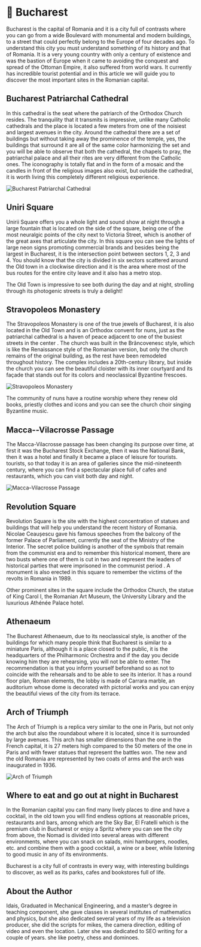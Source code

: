 # 🏴󠁲󠁯󠁢󠁿 Bucharest

Bucharest is the capital of Romania and it is a city full of contrasts
where you can go from a wide Boulevard with monumental and modern
buildings, to a street that could perfectly belong to the Europe of four
decades ago. To understand this city you must understand something of
its history and that of Romania. It is a very young country with only a
century of existence and was the bastion of Europe when it came to
avoiding the conquest and spread of the Ottoman Empire, it also suffered
from world wars. It currently has incredible tourist potential and in
this article we will guide you to discover the most important sites in
the Romanian capital.

## Bucharest Patriarchal Cathedral

In this cathedral is the seat where the patriarch of the Orthodox Church
resides. The tranquility that it transmits is impressive, unlike many
Catholic cathedrals and the place is located a few meters from one of
the noisiest and largest avenues in the city. Around the cathedral there
are a set of buildings but without taking away the prominence of the
temple, yes, the buildings that surround it are all of the same color
harmonizing the set and you will be able to observe that both the
cathedral, the chapels to pray, the patriarchal palace and all their
rites are very different from the Catholic ones. The iconography is
totally flat and in the form of a mosaic and the candles in front of the
religious images also exist, but outside the cathedral, it is worth
living this completely different religious experience.

![Bucharest Patriarchal Cathedral](_static/images/bucharest/image1.jpg)

## Uniri Square

Unirii Square offers you a whole light and sound show at night through a
large fountain that is located on the side of the square, being one of
the most neuralgic points of the city next to Victoria Street, which is
another of the great axes that articulate the city. In this square you
can see the lights of large neon signs promoting commercial brands and
besides being the largest in Bucharest, it is the intersection point
between sectors 1, 2, 3 and 4. You should know that the city is divided
in six sectors scattered around the Old town in a clockwise direction
and it is the area where most of the bus routes for the entire city
leave and it also has a metro stop.

The Old Town is impressive to see both during the day and at night,
strolling through its photogenic streets is truly a delight!

## Stravopoleos Monastery

The Stravopoleos Monastery is one of the true jewels of Bucharest, it is
also located in the Old Town and is an Orthodox convent for nuns, just
as the patriarchal cathedral is a haven of peace adjacent to one of the
busiest streets in the center . The church was built in the Brâncovenesc
style, which is like the Renaissance style of the Romanian version, but
only the church remains of the original building, as the rest have been
remodeled throughout history. The complex includes a 20th-century
library, but inside the church you can see the beautiful cloister with
its inner courtyard and its façade that stands out for its colors and
neoclassical Byzantine frescoes.

![Stravopoleos Monastery](_static/images/bucharest/image2.jpg)

The community of nuns have a routine worship where they renew old books,
priestly clothes and icons and you can see the church choir singing
Byzantine music.

## Macca--Vilacrosse Passage

The Macca-Vilacrosse passage has been changing its purpose over time, at
first it was the Bucharest Stock Exchange, then it was the National
Bank, then it was a hotel and finally it became a place of leisure for
tourists. tourists, so that today it is an area of ​​galleries since the
mid-nineteenth century, where you can find a spectacular place full of
cafes and restaurants, which you can visit both day and night.

![Macca–Vilacrosse Passage](_static/images/bucharest/image3.jpg)

## Revolution Square

Revolution Square is the site with the highest concentration of statues
and buildings that will help you understand the recent history of
Romania. Nicolae Ceaușescu gave his famous speeches from the balcony of
the former Palace of Parliament, currently the seat of the Ministry of
the Interior. The secret police building is another of the symbols that
remain from the communist era and to remember this historical moment,
there are two busts where one of them is cut in two and represent the
leaders of historical parties that were imprisoned in the communist
period . A monument is also erected in this square to remember the
victims of the revolts in Romania in 1989.

Other prominent sites in the square include the Orthodox Church, the
statue of King Carol I, the Romanian Art Museum, the University Library
and the luxurious Athénée Palace hotel.

## Athenaeum

The Bucharest Athenaeum, due to its neoclassical style, is another of
the buildings for which many people think that Bucharest is similar to a
miniature Paris, although it is a place closed to the public, it is the
headquarters of the Philharmonic Orchestra and if the day you decide
knowing him they are rehearsing, you will not be able to enter. The
recommendation is that you inform yourself beforehand so as not to
coincide with the rehearsals and to be able to see its interior. It has
a round floor plan, Roman elements, the lobby is made of Carrara marble,
an auditorium whose dome is decorated with pictorial works and you can
enjoy the beautiful views of the city from its terrace.

## Arch of Triumph

The Arch of Triumph is a replica very similar to the one in Paris, but
not only the arch but also the roundabout where it is located, since it
is surrounded by large avenues. This arch has smaller dimensions than
the one in the French capital, it is 27 meters high compared to the 50
meters of the one in Paris and with fewer statues that represent the
battles won. The new and the old Romania are represented by two coats of
arms and the arch was inaugurated in 1936.

![Arch of Triumph](_static/images/bucharest/image4.jpg)

## Where to eat and go out at night in Bucharest

In the Romanian capital you can find many lively places to dine and have
a cocktail, in the old town you will find endless options at reasonable
prices, restaurants and bars, among which are the Sky Bar, El Fratelli
which is the premium club in Bucharest or enjoy a Spritz where you can
see the city from above, the Nomad is divided into several areas with
different environments, where you can snack on salads, mini hamburgers,
noodles, etc. and combine them with a good cocktail, a wine or a beer,
while listening to good music in any of its environments.

Bucharest is a city full of contrasts in every way, with interesting
buildings to discover, as well as its parks, cafes and bookstores full
of life.

## About the Author

Idais, Graduated in Mechanical Engineering, and a master’s degree in teaching component, she gave classes in several institutes of mathematics and physics, but she also dedicated several years of my life as a television producer, she did the scripts for mikes, the camera direction, editing of video and even the location. Later she was dedicated to SEO writing for a couple of years. she like poetry, chess and dominoes.